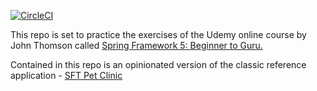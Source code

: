[![CircleCI](https://circleci.com/gh/PierreSQS/sfg-guru-petclinic/tree/master-chap222-pierrot.svg?style=shield)](https://circleci.com/gh/PierreSQS/sfg-guru-petclinic/tree/master-chap222-pierrot)

This repo is set to practice the exercises of the Udemy online course by John Thomson called [Spring Framework 5: Beginner to Guru.](https://www.udemy.com/course/spring-framework-5-beginner-to-guru)

Contained in this repo is an opinionated version of the classic reference application - [SFT Pet Clinic](https://github.com/spring-projects/spring-petclinic)
